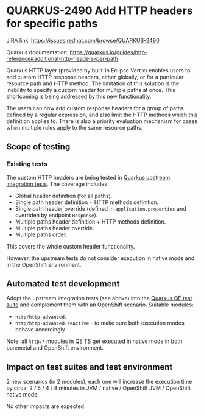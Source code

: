 # QUARKUS-2490 Add HTTP headers for specific paths

JIRA link: https://issues.redhat.com/browse/QUARKUS-2490

Quarkus documentation: https://quarkus.io/guides/http-reference#additional-http-headers-per-path

Quarkus HTTP layer (provided by built-in Eclipse Vert.x) enables users to add custom HTTP response headers,
either globally, or for a particular resource path and HTTP method. The limitation of this solution is
the inability to specify a custom header for multiple paths at once. This shortcoming is being addressed by
this new functionality.

The users can now add custom response headers for a group of paths defined by a regular expression, and also limit
the HTTP methods which this definition applies to. There is also a priority evaluation mechanism for cases when multiple
rules apply to the same resource paths.

## Scope of testing

### Existing tests
The custom HTTP headers are being tested in
[Quarkus upstream integration tests](https://github.com/quarkusio/quarkus/tree/main/integration-tests/vertx-http).
The coverage includes:
- Global header definition (for all paths).
- Single path header definition + HTTP methods definition.
- Single path header override (defined in `application.properties` and overriden by endpoint `Response`).
- Multiple paths header definition + HTTP methods definition.
- Multiple paths header override.
- Multiple paths order.

This covers the whole custom header functionality.

However, the upstream tests do not consider execution in native mode and in the OpenShift environment.

## Automated test development
Adopt the upstream integration tests (see above) into the [Quarkus QE test suite](https://github.com/quarkus-qe/quarkus-test-suite)
and complement them with an OpenShift scenario.
Suitable modules:
- `http/http-advanced`.
- `http/http-advanced-reactive` - to make sure both execution modes behave accordingly.

Note: all `http/*` modules in QE TS get executed in native mode in both baremetal and OpenShift environment.

## Impact on test suites and test environment
2 new scenarios (in 2 modules), each one will increase the execution time by circa:
2 / 5 / 4 / 8 minutes in JVM / native / OpenShift JVM / OpenShift native mode.

No other impacts are expected.
